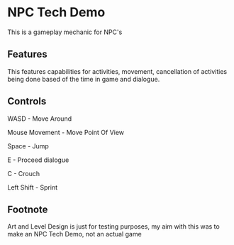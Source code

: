 # NPC Tech Demo

This is a gameplay mechanic for NPC's

## Features

This features capabilities for activities, movement, cancellation of activities being done based of the time in game and dialogue.

## Controls
WASD - Move Around

Mouse Movement - Move Point Of View

Space - Jump

E - Proceed dialogue

C - Crouch

Left Shift - Sprint

## Footnote
Art and Level Design is just for testing purposes, my aim with this was to make an NPC Tech Demo, not an actual game